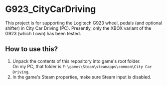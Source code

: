 # G923_CityCarDriving

This project is for supporting the Logitech G923 wheel, pedals (and optional shifter) in City Car Driving (PC).
Presently, only the XBOX variant of the G923 (which I own) has been tested.

## How to use this?

1. Unpack the contents of this repository into game's root folder.  
On my PC, that folder is `F:\games\Steam\steamapps\common\City Car Driving`.
2. In the game's Steam properties, make sure Steam input is disabled.

